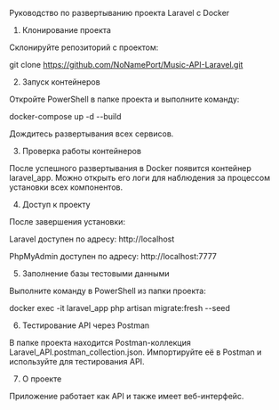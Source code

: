 
Руководство по развертыванию проекта Laravel с Docker

1. Клонирование проекта

Склонируйте репозиторий с проектом:

git clone https://github.com/NoNamePort/Music-API-Laravel.git

2. Запуск контейнеров

Откройте PowerShell в папке проекта и выполните команду:

docker-compose up -d --build

Дождитесь развертывания всех сервисов.

3. Проверка работы контейнеров

После успешного развертывания в Docker появится контейнер laravel_app.
Можно открыть его логи для наблюдения за процессом установки всех компонентов.

4. Доступ к проекту

После завершения установки:

Laravel доступен по адресу: http://localhost

PhpMyAdmin доступен по адресу: http://localhost:7777

5. Заполнение базы тестовыми данными

Выполните команду в PowerShell из папки проекта:

docker exec -it laravel_app php artisan migrate:fresh --seed

6. Тестирование API через Postman

В папке проекта находится Postman-коллекция Laravel_API.postman_collection.json.
Импортируйте её в Postman и используйте для тестирования API.

7. О проекте

Приложение работает как API и также имеет веб-интерфейс.
